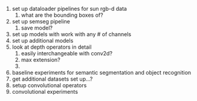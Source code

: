 1. set up dataloader pipelines for sun rgb-d data
   1. what are the bounding boxes of?
1. set up semseg pipeline
   1. save model?
1. set up models with work with any # of channels
1. set up additional models   
1. look at depth operators in detail
    1. easily interchangeable with conv2d?
    1. max extension?
    1. 
1. baseline experiments for semantic segmentation and object recognition
1. get additional datasets set up...?
1. setup convolutional operators
1. convolutional experiments